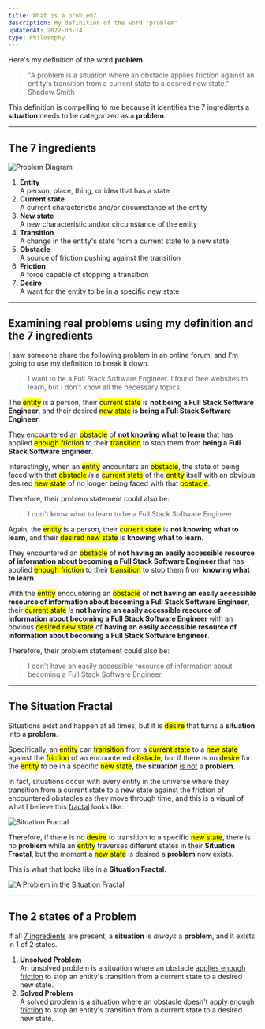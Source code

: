 ```yaml
---
title: What is a problem?
description: My definition of the word "problem"
updatedAt: 2022-03-14
type: Philosophy
---
```


Here's my definition of the word **problem**.

> "A problem is a situation where an obstacle applies friction against an entity's transition from a current state to a desired new state." - Shadow Smith

This definition is compelling to me because it identifies the 7 ingredients a **situation** needs to be categorized as a **problem**.

---

## The 7 ingredients

![Problem Diagram](/img/what-is-a-problem/problem-diagram.svg "Problem Diagram")

1. **Entity** <br>A person, place, thing, or idea that has a state
2. **Current state** <br>A current characteristic and/or circumstance of the entity
3. **New state** <br>A new characteristic and/or circumstance of the entity
4. **Transition** <br>A change in the entity's state from a current state to a new state
5. **Obstacle** <br>A source of friction pushing against the transition
6. **Friction** <br>A force capable of stopping a transition
7. **Desire** <br>A want for the entity to be in a specific new state

---

## Examining real problems using my definition and the 7 ingredients

I saw someone share the following problem in an online forum, and I'm going to use my definition to break it down.

> I want to be a Full Stack Software Engineer. I found free websites to learn, but I don't know all the necessary topics.

The <mark>entity</mark> is a person, their <mark>current state</mark> is **not being a Full Stack Software Engineer**, and their desired <mark>new state</mark> is **being a Full Stack Software Engineer**.

They encountered an <mark>obstacle</mark> of **not knowing what to learn** that has applied <mark>enough friction</mark> to their <mark>transition</mark> to stop them from **being a Full Stack Software Engineer**.

Interestingly, when an <mark>entity</mark> encounters an <mark>obstacle</mark>, the state of being faced with that <mark>obstacle</mark> _is_ a <mark>current state</mark> of the <mark>entity</mark> itself with an obvious desired <mark>new state</mark> of no longer being faced with that <mark>obstacle</mark>.

Therefore, their problem statement could also be:

> I don't know what to learn to be a Full Stack Software Engineer.

Again, the <mark>entity</mark> is a person, their <mark>current state</mark> is **not knowing what to learn**, and their <mark>desired new state</mark> is **knowing what to learn**.

They encountered an <mark>obstacle</mark> of **not having an easily accessible resource of information about becoming a Full Stack Software Engineer** that has applied <mark>enough friction</mark> to their <mark>transition</mark> to stop them from **knowing what to learn**.

With the <mark>entity</mark> encountering an <mark>obstacle</mark> of **not having an easily accessible resource of information about becoming a Full Stack Software Engineer**, their <mark>current state</mark> _is_ **not having an easily accessible resource of information about becoming a Full Stack Software Engineer** with an obvious <mark>desired new state</mark> of **having an easily accessible resource of information about becoming a Full Stack Software Engineer**.

Therefore, their problem statement could also be:

> I don't have an easily accessible resource of information about becoming a Full Stack Software Engineer.

---

## The Situation Fractal

Situations exist and happen at all times, but it is <mark>desire</mark> that turns a **situation** into a **problem**.

Specifically, an <mark>entity</mark> can <mark>transition</mark> from a <mark>current state</mark> to a <mark>new state</mark> against the <mark>friction</mark> of an encountered <mark>obstacle</mark>, but if there is no <mark>desire</mark> for the <mark>entity</mark> to be in a specific <mark>new state</mark>, the **situation** <u>is not</u> a **problem**.

In fact, situations occur with every entity in the universe where they transition from a current state to a new state against the friction of encountered obstacles as they move through time, and this is a visual of what I believe this [fractal](https://www.merriam-webster.com/dictionary/fractal) looks like:

![Situation Fractal](/img/what-is-a-problem/situation-fractal.svg "Situation Fractal")

Therefore, if there is no <mark>desire</mark> to transition to a specific <mark>new state</mark>, there is no **problem** while an <mark>entity</mark> traverses different states in their **Situation Fractal**, but the moment a <mark>new state</mark> is desired a **problem** now exists.

This is what that looks like in a **Situation Fractal**.

![A Problem in the Situation Fractal](/img/what-is-a-problem/a-problem-in-the-situation-fractal.svg "A Problem in the Situation Fractal")

---

## The 2 states of a Problem

If all [7 ingredients](#the-7-ingredients) are present, a **situation** is _always_ a **problem**, and it exists in 1 of 2 states.

1. **Unsolved Problem** <br>An unsolved problem is a situation where an obstacle <u>applies enough friction</u> to stop an entity's transition from a current state to a desired new state.
2. **Solved Problem** <br>A solved problem is a situation where an obstacle <u>doesn't apply enough friction</u> to stop an entity's transition from a current state to a desired new state.
